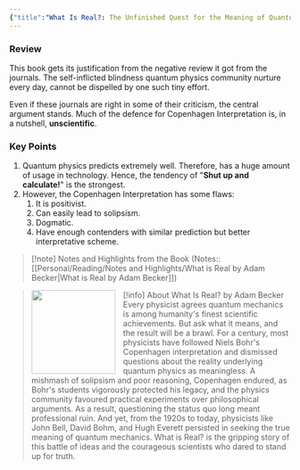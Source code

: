 ```yaml
---
{"title":"What Is Real?: The Unfinished Quest for the Meaning of Quantum Physics","created":"2021-03-21T00:00:00+06:00","updated":"2023-01-27T16:49:51+06:00","read_count":1,"tags":["science","physics","pop","quantum-physics","controversy","history"],"cover":"https://i.gr-assets.com/images/S/compressed.photo.goodreads.com/books/1500753932l/35604796.jpg","dg-metatags":{"og:image":"https://i.gr-assets.com/images/S/compressed.photo.goodreads.com/books/1500753932l/35604796.jpg"},"authors":["Adam Becker"],"isbn10":465096050,"status":"Read","rating":4,"dg-publish":true,"dg-note-icon":2,"log":[{"status":"Read","timestamp":"2023-01-23T02:33:31+06:00"},{"status":"To Read","timestamp":"2021-03-21T00:00:00+06:00"}],"permalink":"/personal/reading/books/read/what-is-real-the-unfinished-quest-for-the-meaning-of-quantum-physics-by-adam-becker/","metatags":{"og:image":"https://i.gr-assets.com/images/S/compressed.photo.goodreads.com/books/1500753932l/35604796.jpg"},"dgPassFrontmatter":true,"noteIcon":2}
---
```


### Review
This book gets its justification from the negative review it got from the journals. The self-inflicted blindness quantum physics community nurture every day, cannot be dispelled by one such tiny effort.

Even if these journals are right in some of their criticism, the central argument stands. Much of the defence for Copenhagen Interpretation is, in a nutshell, **unscientific**.

### Key Points
1. Quantum physics predicts extremely well. Therefore, has a huge amount of usage in technology. Hence, the tendency of "**Shut up and calculate!**" is the strongest.
2. However, the Copenhagen Interpretation has some flaws:
    1. It is positivist.
    2. Can easily lead to solipsism.
    3. Dogmatic.
    4. Have enough contenders with similar prediction but better interpretative scheme.

> [!note] Notes and Highlights from the Book
> (Notes:: [[Personal/Reading/Notes and Highlights/What is Real by Adam Becker\|What is Real by Adam Becker]])

> [!info] About What Is Real? by Adam Becker
> <img src="https://books.google.com/books/content?id=6SlYuQEACAAJ&printsec=frontcover&img=1&zoom=1&source=gbs_api" style="float: left; margin-right: 1em;width: 150px; height: auto;" /> Every physicist agrees quantum mechanics is among humanity's finest scientific achievements. But ask what it means, and the result will be a brawl. For a century, most physicists have followed Niels Bohr's Copenhagen interpretation and dismissed questions about the reality underlying quantum physics as meaningless. A mishmash of solipsism and poor reasoning, Copenhagen endured, as Bohr's students vigorously protected his legacy, and the physics community favoured practical experiments over philosophical arguments. As a result, questioning the status quo long meant professional ruin. And yet, from the 1920s to today, physicists like John Bell, David Bohm, and Hugh Everett persisted in seeking the true meaning of quantum mechanics. What is Real? is the gripping story of this battle of ideas and the courageous scientists who dared to stand up for truth.